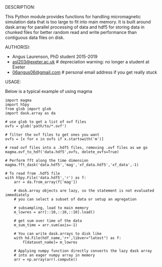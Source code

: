 DESCRIPTION:

This Python module provides functions for handling micromagnetic simulation data 
that is too large to fit into main memory. It is built around dask.array for
parallel processing of data and hdf5 for storing data in chunked files for better
random read and write performance than contiguous data files on disk.

AUTHOR(S):

* Angus Laurenson, PhD student 2015-2019
* asl203@exeter.ac.uk # depreciation warning: no longer a student at Exeter
* 06angus06@gmail.com # personal email address if you get really stuck

USAGE:

Below is a typical example of using magma
```
import magma
import h5py
from glob import glob
import dask.array as da

# use glob to get a list of ovf files
ovfs = glob('path/to/*.ovf')

# filter the ovf files to get ones you want
ovfs = [x for x in ovfs if x.startswith('m')]

# read ovf files into a .hdf5 files, removing .ovf files as we go
magma.ovf_to_hdf('data.hdf5',ovfs, delete_ovfs=True)

# Perform fft along the time dimension
magma.fft_dask('data.hdf5','mag','xf_data.hdf5','xf_data',-1)

# To read from .hdf5 file
with h5py.File('data.hdf5','r') as f:
    arr = da.from_array(f['mag'])
    
    # dask.array objects are lazy, so the statement is not evaluated immediately
    # you can select a subset of data or setup an agregation
    
    # subsampling, load to main memory
    m_lowres = arr[::10,::10,::10].load()
    
    # get sum over time of the data
    m_sum_time = arr.sum(axis=-1)
    
    # You can write dask.arrays to disk like
    with hd.File(hdf_name,'r+',libver="latest") as f:
        f[dataset_name]= m_lowres
   
    # Applying numpy function directly converts the lazy dask array 
    # into an eager numpy array in memory
    arr = np.array(arr).compute()
    
    
```